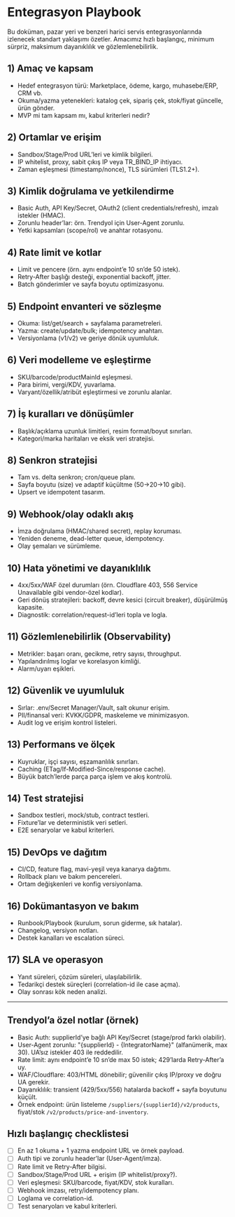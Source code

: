 # Entegrasyon Playbook

Bu doküman, pazar yeri ve benzeri harici servis entegrasyonlarında izlenecek standart yaklaşımı özetler. Amacımız hızlı başlangıç, minimum sürpriz, maksimum dayanıklılık ve gözlemlenebilirlik.

## 1) Amaç ve kapsam
- Hedef entegrasyon türü: Marketplace, ödeme, kargo, muhasebe/ERP, CRM vb.
- Okuma/yazma yetenekleri: katalog çek, sipariş çek, stok/fiyat güncelle, ürün gönder.
- MVP mi tam kapsam mı, kabul kriterleri nedir?

## 2) Ortamlar ve erişim
- Sandbox/Stage/Prod URL’leri ve kimlik bilgileri.
- IP whitelist, proxy, sabit çıkış IP veya TR_BIND_IP ihtiyacı.
- Zaman eşleşmesi (timestamp/nonce), TLS sürümleri (TLS1.2+).

## 3) Kimlik doğrulama ve yetkilendirme
- Basic Auth, API Key/Secret, OAuth2 (client credentials/refresh), imzalı istekler (HMAC).
- Zorunlu header’lar: örn. Trendyol için User-Agent zorunlu.
- Yetki kapsamları (scope/rol) ve anahtar rotasyonu.

## 4) Rate limit ve kotlar
- Limit ve pencere (örn. aynı endpoint’e 10 sn’de 50 istek).
- Retry-After başlığı desteği, exponential backoff, jitter.
- Batch gönderimler ve sayfa boyutu optimizasyonu.

## 5) Endpoint envanteri ve sözleşme
- Okuma: list/get/search + sayfalama parametreleri.
- Yazma: create/update/bulk; idempotency anahtarı.
- Versiyonlama (v1/v2) ve geriye dönük uyumluluk.

## 6) Veri modelleme ve eşleştirme
- SKU/barcode/productMainId eşleşmesi.
- Para birimi, vergi/KDV, yuvarlama.
- Varyant/özellik/atribüt eşleştirmesi ve zorunlu alanlar.

## 7) İş kuralları ve dönüşümler
- Başlık/açıklama uzunluk limitleri, resim format/boyut sınırları.
- Kategori/marka haritaları ve eksik veri stratejisi.

## 8) Senkron stratejisi
- Tam vs. delta senkron; cron/queue planı.
- Sayfa boyutu (size) ve adaptif küçültme (50→20→10 gibi).
- Upsert ve idempotent tasarım.

## 9) Webhook/olay odaklı akış
- İmza doğrulama (HMAC/shared secret), replay koruması.
- Yeniden deneme, dead-letter queue, idempotency.
- Olay şemaları ve sürümleme.

## 10) Hata yönetimi ve dayanıklılık
- 4xx/5xx/WAF özel durumları (örn. Cloudflare 403, 556 Service Unavailable gibi vendor-özel kodlar).
- Geri dönüş stratejileri: backoff, devre kesici (circuit breaker), düşürülmüş kapasite.
- Diagnosti̇k: correlation/request-id’leri topla ve logla.

## 11) Gözlemlenebilirlik (Observability)
- Metrikler: başarı oranı, gecikme, retry sayısı, throughput.
- Yapılandırılmış loglar ve korelasyon kimliği.
- Alarm/uyarı eşikleri.

## 12) Güvenlik ve uyumluluk
- Sırlar: .env/Secret Manager/Vault, salt okunur erişim.
- PII/finansal veri: KVKK/GDPR, maskeleme ve minimizasyon.
- Audit log ve erişim kontrol listeleri.

## 13) Performans ve ölçek
- Kuyruklar, işçi sayısı, eşzamanlılık sınırları.
- Caching (ETag/If-Modified-Since/response cache).
- Büyük batch’lerde parça parça işlem ve akış kontrolü.

## 14) Test stratejisi
- Sandbox testleri, mock/stub, contract testleri.
- Fixture’lar ve deterministik veri setleri.
- E2E senaryolar ve kabul kriterleri.

## 15) DevOps ve dağıtım
- CI/CD, feature flag, mavi-yeşil veya kanarya dağıtımı.
- Rollback planı ve bakım pencereleri.
- Ortam değişkenleri ve konfig versiyonlama.

## 16) Dokümantasyon ve bakım
- Runbook/Playbook (kurulum, sorun giderme, sık hatalar).
- Changelog, versiyon notları.
- Destek kanalları ve escalation süreci.

## 17) SLA ve operasyon
- Yanıt süreleri, çözüm süreleri, ulaşılabilirlik.
- Tedarikçi destek süreçleri (correlation-id ile case açma).
- Olay sonrası kök neden analizi.

---

## Trendyol’a özel notlar (örnek)
- Basic Auth: supplierId’ye bağlı API Key/Secret (stage/prod farklı olabilir).
- User-Agent zorunlu: "{supplierId} - {IntegratorName}" (alfanümerik, max 30). UA’sız istekler 403 ile reddedilir.
- Rate limit: aynı endpoint’e 10 sn’de max 50 istek; 429’larda Retry-After’a uy.
- WAF/Cloudflare: 403/HTML dönebilir; güvenilir çıkış IP/proxy ve doğru UA gerekir.
- Dayanıklılık: transient (429/5xx/556) hatalarda backoff + sayfa boyutunu küçült.
- Örnek endpoint: ürün listeleme `/suppliers/{supplierId}/v2/products`, fiyat/stok `/v2/products/price-and-inventory`.

## Hızlı başlangıç checklistesi
- [ ] En az 1 okuma + 1 yazma endpoint URL ve örnek payload.
- [ ] Auth tipi ve zorunlu header’lar (User-Agent/imza).
- [ ] Rate limit ve Retry-After bilgisi.
- [ ] Sandbox/Stage/Prod URL + erişim (IP whitelist/proxy?).
- [ ] Veri eşleşmesi: SKU/barcode, fiyat/KDV, stok kuralları.
- [ ] Webhook imzası, retry/idempotency planı.
- [ ] Loglama ve correlation-id.
- [ ] Test senaryoları ve kabul kriterleri.
